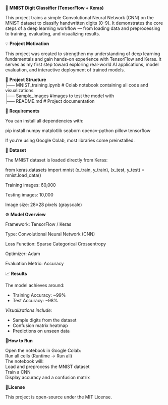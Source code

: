 🧠 **MNIST Digit Classifier (TensorFlow + Keras)**

This project trains a simple Convolutional Neural Network (CNN) on the MNIST dataset to classify handwritten digits (0–9).
It demonstrates the core steps of a deep learning workflow — from loading data and preprocessing to training, evaluating, and visualizing results.

💡 **Project Motivation**

This project was created to strengthen my understanding of deep learning fundamentals and gain hands-on experience with TensorFlow and Keras.
It serves as my first step toward exploring real-world AI applications, model evaluation, and interactive deployment of trained models.

📂 **Project Structure** <br>
├── MNIST_training.ipynb     # Colab notebook containing all code and visualizations <br>
├── Sample_images            #images to test the model with <br>
├── README.md                # Project documentation<br>

🧰 **Requirements**

You can install all dependencies with:

pip install numpy matplotlib seaborn opencv-python pillow tensorflow


If you’re using Google Colab, most libraries come preinstalled.

🧩 **Dataset**

The MNIST dataset is loaded directly from Keras:

from keras.datasets import mnist
(x_train, y_train), (x_test, y_test) = mnist.load_data()


Training images: 60,000

Testing images: 10,000

Image size: 28×28 pixels (grayscale)

⚙️ **Model Overview**

Framework: TensorFlow / Keras

Type: Convolutional Neural Network (CNN)

Loss Function: Sparse Categorical Crossentropy

Optimizer: Adam

Evaluation Metric: Accuracy

📈 **Results**

The model achieves around: <ul>
<li>Training Accuracy: ~99% </li>
<li>Test Accuracy: ~98% </li>
</ul>

*Visualizations include:*
<ul>
<li>Sample digits from the dataset</li>
<li>Confusion matrix heatmap</li>
<li>Predictions on unseen data</li>
</ul>

🚀**How to Run**

Open the notebook in Google Colab:<br>
Run all cells (Runtime → Run all)<br>
The notebook will:<br>
Load and preprocess the MNIST dataset<br>
Train a CNN<br>
Display accuracy and a confusion matrix<br>

📜**License**

This project is open-source under the MIT License.
